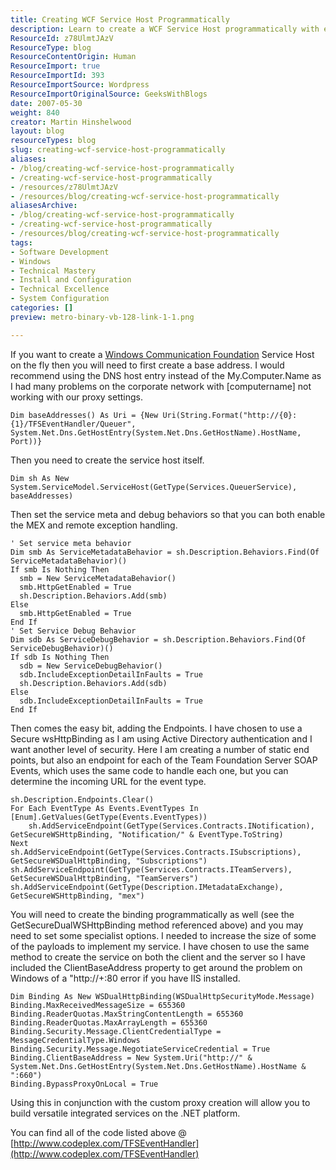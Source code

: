 ```yaml
---
title: Creating WCF Service Host Programmatically
description: Learn to create a WCF Service Host programmatically with expert tips on base addresses, service behaviors, and secure bindings for robust .NET services.
ResourceId: z78UlmtJAzV
ResourceType: blog
ResourceContentOrigin: Human
ResourceImport: true
ResourceImportId: 393
ResourceImportSource: Wordpress
ResourceImportOriginalSource: GeeksWithBlogs
date: 2007-05-30
weight: 840
creator: Martin Hinshelwood
layout: blog
resourceTypes: blog
slug: creating-wcf-service-host-programmatically
aliases:
- /blog/creating-wcf-service-host-programmatically
- /creating-wcf-service-host-programmatically
- /resources/z78UlmtJAzV
- /resources/blog/creating-wcf-service-host-programmatically
aliasesArchive:
- /blog/creating-wcf-service-host-programmatically
- /creating-wcf-service-host-programmatically
- /resources/blog/creating-wcf-service-host-programmatically
tags:
- Software Development
- Windows
- Technical Mastery
- Install and Configuration
- Technical Excellence
- System Configuration
categories: []
preview: metro-binary-vb-128-link-1-1.png

---
```

If you want to create a [Windows Communication Foundation](http://wcf.netfx3.com "Windows Communication Foundation") Service Host on the fly then you will need to first create a base address. I would recommend using the DNS host entry instead of the My.Computer.Name as I had many problems on the corporate network with \[computername\] not working with our proxy settings.

```
Dim baseAddresses() As Uri = {New Uri(String.Format("http://{0}:{1}/TFSEventHandler/Queuer", System.Net.Dns.GetHostEntry(System.Net.Dns.GetHostName).HostName, Port))}
```

Then you need to create the service host itself.

```
Dim sh As New System.ServiceModel.ServiceHost(GetType(Services.QueuerService), baseAddresses)
```

Then set the service meta and debug behaviors so that you can both enable the MEX and remote exception handling.

```
' Set service meta behavior
Dim smb As ServiceMetadataBehavior = sh.Description.Behaviors.Find(Of ServiceMetadataBehavior)()
If smb Is Nothing Then
  smb = New ServiceMetadataBehavior()
  smb.HttpGetEnabled = True
  sh.Description.Behaviors.Add(smb)
Else
  smb.HttpGetEnabled = True
End If
' Set Service Debug Behavior
Dim sdb As ServiceDebugBehavior = sh.Description.Behaviors.Find(Of ServiceDebugBehavior)()
If sdb Is Nothing Then
  sdb = New ServiceDebugBehavior()
  sdb.IncludeExceptionDetailInFaults = True
  sh.Description.Behaviors.Add(sdb)
Else
  sdb.IncludeExceptionDetailInFaults = True
End If
```

Then comes the easy bit, adding the Endpoints. I have chosen to use a Secure wsHttpBinding as I am using Active Directory authentication and I want another level of security. Here I am creating a number of static end points, but also an endpoint for each of the Team Foundation Server SOAP Events, which uses the same code to handle each one, but you can determine the incoming URL for the event type.

```
sh.Description.Endpoints.Clear()
For Each EventType As Events.EventTypes In [Enum].GetValues(GetType(Events.EventTypes))
    sh.AddServiceEndpoint(GetType(Services.Contracts.INotification), GetSecureWSHttpBinding, "Notification/" & EventType.ToString)
Next
sh.AddServiceEndpoint(GetType(Services.Contracts.ISubscriptions), GetSecureWSDualHttpBinding, "Subscriptions")
sh.AddServiceEndpoint(GetType(Services.Contracts.ITeamServers), GetSecureWSDualHttpBinding, "TeamServers")
sh.AddServiceEndpoint(GetType(Description.IMetadataExchange), GetSecureWSHttpBinding, "mex")
```

You will need to create the binding programmatically as well (see the GetSecureDualWSHttpBinding method referenced above) and you may need to set some specialist options. I needed to increase the size of some of the payloads to implement my service. I have chosen to use the same method to create the service on both the client and the server so I have included the ClientBaseAddress property to get around the problem on Windows of a "http://+:80 error if you have IIS installed.

```
Dim Binding As New WSDualHttpBinding(WSDualHttpSecurityMode.Message)
Binding.MaxReceivedMessageSize = 655360
Binding.ReaderQuotas.MaxStringContentLength = 655360
Binding.ReaderQuotas.MaxArrayLength = 655360
Binding.Security.Message.ClientCredentialType = MessageCredentialType.Windows
Binding.Security.Message.NegotiateServiceCredential = True
Binding.ClientBaseAddress = New System.Uri("http://" & System.Net.Dns.GetHostEntry(System.Net.Dns.GetHostName).HostName & ":660")
Binding.BypassProxyOnLocal = True
```

Using this in conjunction with the custom proxy creation will allow you to build versatile integrated services on the .NET platform.

You can find all of the code listed above @ [http://www.codeplex.com/TFSEventHandler](http://www.codeplex.com/TFSEventHandler)
